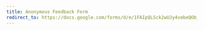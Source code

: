 ```yaml
---
title: Anonymous Feedback Form
redirect_to: https://docs.google.com/forms/d/e/1FAIpQLSck2wUJy4vebeQOb_ptFbI0P0Zt_dAo-OJGpkmumx2IeW98dQ/viewform?usp=dialog
---
```

